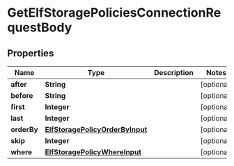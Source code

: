 

# GetElfStoragePoliciesConnectionRequestBody


## Properties

Name | Type | Description | Notes
------------ | ------------- | ------------- | -------------
**after** | **String** |  |  [optional]
**before** | **String** |  |  [optional]
**first** | **Integer** |  |  [optional]
**last** | **Integer** |  |  [optional]
**orderBy** | [**ElfStoragePolicyOrderByInput**](ElfStoragePolicyOrderByInput.md) |  |  [optional]
**skip** | **Integer** |  |  [optional]
**where** | [**ElfStoragePolicyWhereInput**](ElfStoragePolicyWhereInput.md) |  |  [optional]



